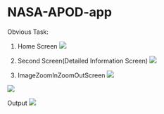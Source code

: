# NASA-APOD-app
Obvious Task:

1. Home Screen
![](screenshots/HomeScreen.png)

2. Second Screen(Detailed Information Screen)
![](screenshots/SecondScreenForInfo.png)

3. ImageZoomInZoomOutScreen
![](screenshots/ZoomInScreen.png)

![](screenshots/ZoomInScreenWithExitButton.png)


Output
![](screenshots/TaskRecording.gif)